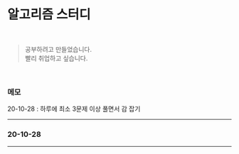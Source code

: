 # 알고리즘 스터디

<br />

> 공부하려고 만들었습니다.  
> 빨리 취업하고 싶습니다.

<br/>

### 메모

20-10-28 : 하루에 최소 3문제 이상 풀면서 감 잡기<br/>

---

### 20-10-28

---
